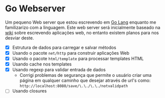 # Go Webserver
Um pequeno Web server que estou escrevendo em [Go Lang](https://go.dev/) enquanto me familizarizo com a linguagem. Este web server será inicialmente baseado na [wiki](https://go.dev/doc/articles/wiki/) sobre escrevendo aplicações web, no entanto existem planos para nos desviar deste.

- [X] Estrutura de dados para carregar e salvar métodos
- [X] Usando o pacote `net/http` para construir aplicações Web
- [X] Usando o pacote `html/template` para processar templates HTML
- [X] Usando cache nos templates
- [X] Usando regexp para validar entrada de dados
  - Corrigi problemas de segurança que permite o usuário criar uma página em qualquer caminho que desejar através de url's como: `http://localhost:8080/save/\.\./\.\./notvalidpath`
- [ ] Usando closures